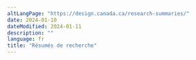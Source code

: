 ```yaml
---
altLangPage: "https://design.canada.ca/research-summaries/"
date: 2024-01-10
dateModified: 2024-01-11
description: ""
language: fr
title: "Résumés de recherche"
---
```

